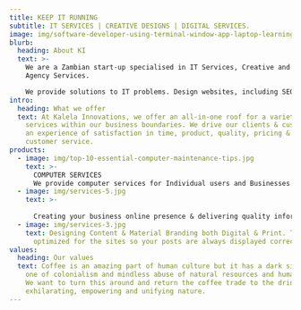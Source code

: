 ```yaml
---
title: KEEP IT RUNNING
subtitle: IT SERVICES | CREATIVE DESIGNS | DIGITAL SERVICES.
image: img/software-developer-using-terminal-window-app-laptop-learning-code-new-user-interface-program-developing-cloud-computing-online-server-with-firewall-security-css-html-script.jpg
blurb:
  heading: About KI
  text: >-
    We are a Zambian start-up specialised in IT Services, Creative and Digital
    Agency Services.

    We provide solutions to IT problems. Design websites, including SEO for Google, as well as additional marketing services like social media marketing, graphic design & paid advertising.
intro:
  heading: What we offer
  text: At Kalela Innovations, we offer an all-in-one roof for a variety of
    services within our business boundaries. We drive our clients & customers to
    an experience of satisfaction in time, product, quality, pricing & good
    customer service.
products:
  - image: img/top-10-essential-computer-maintenance-tips.jpg
    text: >-
      COMPUTER SERVICES
      We provide computer services for Individual users and Businesses including monitoring, maintenance and support of both hardware and software.
  - image: img/services-5.jpg
    text: >-
      
      Creating your business online presence & delivering quality information to your online clients. And getting your business to appear high in related search listings.
  - image: img/services-3.jpg
    text: Designing Content & Material Branding both Digital & Print. These are
      optimized for the sites so your posts are always displayed correctly.
values:
  heading: Our values
  text: Coffee is an amazing part of human culture but it has a dark side too –
    one of colonialism and mindless abuse of natural resources and human lives.
    We want to turn this around and return the coffee trade to the drink’s
    exhilarating, empowering and unifying nature.
---
```

